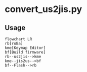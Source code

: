 # convert_us2jis.py

## Usage

```mermaid
flowchart LR
rb[roBa]
kme[Keymap Editor]
bf[Build firmware]
rb--us2jis-->kme
kme--jis2us-->bf
bf--Flash-->rb
```
